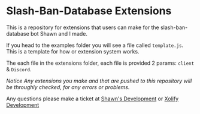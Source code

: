 # Slash-Ban-Database Extensions
This is a repository for extensions that users can make for the slash-ban-database bot Shawn and I made.

If you head to the examples folder you will see a file called `template.js`. This is a template for how or extension system works.

The each file in the extensions folder, each file is provided 2 params: `client` & `Discord`.

_Notice_
_Any extensions you make and that are pushed to this repository will be throughly checked, for any errors or problems._

Any questions please make a ticket at [Shawn's Development](https://store.shawnengmann.com/discord) or [Xolify Development](https://xolify.store)
